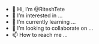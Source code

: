 - 👋 Hi, I’m @RiteshTete
- 👀 I’m interested in ...
- 🌱 I’m currently learning ...
- 💞️ I’m looking to collaborate on ...
- 📫 How to reach me ...

<!---
RiteshTete/RiteshTete is a ✨ special ✨ repository because its `README.md` (this file) appears on your GitHub profile.
You can click the Preview link to take a look at your changes.
--->
